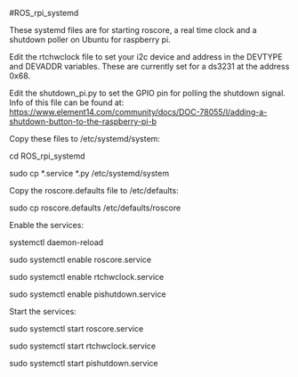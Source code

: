 #ROS_rpi_systemd

These systemd files are for starting roscore, a real time
clock  and a shutdown poller on Ubuntu for raspberry pi.

Edit the rtchwclock file to set your i2c device and address in the
DEVTYPE and DEVADDR variables. These are currently set for a ds3231
at the address 0x68.

Edit the shutdown_pi.py to set the GPIO pin for polling the shutdown signal.
Info of this file can be found at:
https://www.element14.com/community/docs/DOC-78055/l/adding-a-shutdown-button-to-the-raspberry-pi-b

Copy these files to /etc/systemd/system:

cd ROS_rpi_systemd

sudo cp *.service *.py /etc/systemd/system

Copy the roscore.defaults file to /etc/defaults:

sudo cp roscore.defaults /etc/defaults/roscore


Enable the services:

systemctl daemon-reload

sudo systemctl enable roscore.service

sudo systemctl enable rtchwclock.service

sudo systemctl enable pishutdown.service

 Start the services:

sudo systemctl start roscore.service

sudo systemctl start rtchwclock.service

sudo systemctl start pishutdown.service
